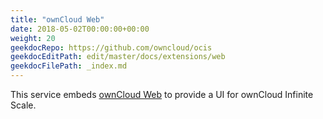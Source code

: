 ```yaml
---
title: "ownCloud Web"
date: 2018-05-02T00:00:00+00:00
weight: 20
geekdocRepo: https://github.com/owncloud/ocis
geekdocEditPath: edit/master/docs/extensions/web
geekdocFilePath: _index.md
---
```


This service embeds [ownCloud Web](https://github.com/owncloud/web) to provide a UI for ownCloud Infinite Scale.
